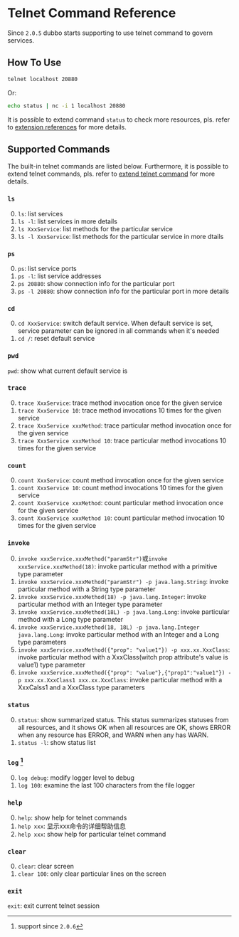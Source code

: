 # Telnet Command Reference

Since `2.0.5` dubbo starts supporting to use telnet command to govern services.

## How To Use

```sh
telnet localhost 20880
```

Or:

```sh
echo status | nc -i 1 localhost 20880
```

It is possible to extend command `status` to check more resources, pls. refer to [extension references](http://dubbo.apache.org/books/dubbo-dev-book-en/impls/status-checker.html) for more details.

## Supported Commands

The built-in telnet commands are listed below. Furthermore, it is possible to extend telnet commands, pls. refer to 
[extend telnet command](http://dubbo.apache.org/books/dubbo-dev-book/impls/telnet-handler.html) for more details.

### `ls`

0. `ls`: list services
0. `ls -l`: list services in more details
0. `ls XxxService`: list methods for the particular service
0. `ls -l XxxService`: list methods for the particular service in more dtails

### `ps`

0. `ps`: list service ports
0. `ps -l`: list service addresses
0. `ps 20880`: show connection info for the particular port
0. `ps -l 20880`: show connection info for the particular port in more details

### `cd`

0. `cd XxxService`: switch default service. When default service is set, service parameter can be ignored in all commands when it's needed
0. `cd /`: reset default service

### `pwd`

`pwd`: show what current default service is

### `trace`

0. `trace XxxService`: trace method invocation once for the given service
0. `trace XxxService 10`: trace method invocations 10 times for the given service
0. `trace XxxService xxxMethod`: trace particular method invocation once for the given service
0. `trace XxxService xxxMethod 10`: trace particular method invocations 10 times for the given service

### `count`

0. `count XxxService`: count method invocation once for the given service
0. `count XxxService 10`: count method invocations 10 times for the given service
0. `count XxxService xxxMethod`: count particular method invocation once for the given service
0. `count XxxService xxxMethod 10`: count particular method invocation 10 times for the given service

### `invoke`

0. `invoke xxxService.xxxMethod("paramStr")`或`invoke xxxService.xxxMethod(18)`: invoke particular method with a primitive type parameter
0. `invoke xxxService.xxxMethod("paramStr") -p java.lang.String`: invoke particular method with a String type parameter
0. `invoke xxxService.xxxMethod(18) -p java.lang.Integer`: invoke particular method with an Integer type parameter
0. `invoke xxxService.xxxMethod(18L) -p java.lang.Long`: invoke particular method with a Long type parameter
0. `invoke xxxService.xxxMethod(18, 18L) -p java.lang.Integer java.lang.Long`: invoke particular method with an Integer and a Long type parameters
0. `invoke xxxService.xxxMethod({"prop": "value1"}) -p xxx.xx.XxxClass`: invoke particular method with a XxxClass(witch prop attribute's value is value1) type parameter
0. `invoke xxxService.xxxMethod({"prop": "value"},{"prop1":"value1"}) -p xxx.xx.XxxClass1 xxx.xx.XxxClass`: invoke particular method with a XxxCalss1 and a XxxClass type parameters

### `status`

0. `status`: show summarized status. This status summarizes statuses from all resources, and it shows OK when all resources are OK, shows ERROR when any resource has ERROR, and WARN when any has WARN.
0. `status -l`: show status list

### `log` [^1]

0. `log debug`: modify logger level to debug
0. `log 100`: examine the last 100 characters from the file logger

### `help`

0. `help`: show help for telnet commands
0. `help xxx`: 显示xxx命令的详细帮助信息
0. `help xxx`: show help for particular telnet command

### `clear`

0. `clear`: clear screen
0. `clear 100`: only clear particular lines on the screen

### `exit`

`exit`: exit current telnet session

[^1]: support since `2.0.6`